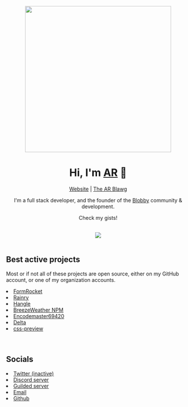 <div align="center">
  <img src="https://i.imgur.com/DfFUmaM.png" width="400px" />
  <h1>Hi, I'm <a href="https://www.ar-dev.cf">AR</a> 👋</h1>
  <a href="https://www.ar-dev.cf">Website</a> | <a href="https://blog.ar-dev.cf">The AR Blawg</a>
  <br />
  <p>I'm a full stack developer, and the founder of the <a href="https://www.blobby.me">Blobby</a> community & development.</p>
  <p>Check my gists!</p>
  <br />
  <img src="https://lanyard-profile-readme.vercel.app/api/314903667574702080" />
  <br /><br />
  </div>
  <h2>Best active projects</h2>
  <p>Most or if not all of these projects are open source, either on my GitHub account, or one of my organization accounts.</p>
  <li><a href="https://www.formrocket.me">FormRocket</li>
  <li><a href="https://rainry.me">Rainry</a></li>
  <li><a href="https://hangle.me">Hangle</a></li>
  <li><a href="https://npm.im/breezeweather">BreezeWeather NPM</a></li>
  <li><a href="https://encode.ar-dev.cf">Encodemaster69420</a></li>
  <li><a href="https://instagram.com/deltabot_">Delta</a></li>
  <li><a href="https://css.ar-dev.cf">css-preview</a></li>
  <br /><br />
  <h2>Socials</h2>
  <li><a href="https://twitter.com/arcodez">Twitter (inactive)</a></li>
  <li><a href="https://discord.gg/new">Discord server</a></li>
  <li><a href="https://www.guilded.gg/blob">Guilded server</a></li>
  <li><a href="mailto:arcodez999@gmail.com">Email</a></li>
  <li><a href="https://github.com/AR-Student824">Github</a></li>
</div>
